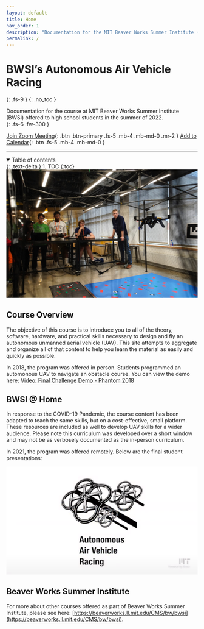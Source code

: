 ```yaml
---
layout: default
title: Home
nav_order: 1
description: "Documentation for the MIT Beaver Works Summer Institute (BWSI) Autonomous Air Vehicle Racing Course."
permalink: /
---
```


# BWSI’s Autonomous Air Vehicle Racing
{: .fs-9 }
{: .no_toc }

Documentation for the course at MIT Beaver Works Summer Institute (BWSI) offered to high school students in the summer of 2022.<br>
{: .fs-6 .fw-300 }

[Join Zoom Meeting](){: .btn .btn-primary .fs-5 .mb-4 .mb-md-0 .mr-2 } [Add to Calendar](){: .btn .fs-5 .mb-4 .mb-md-0 }

---

<details open markdown="block">
  <summary>
    Table of contents
  </summary>
  {: .text-delta }
1. TOC
{:toc}
</details>

<div align="center"> 
    <img src="/assets/images/cover_photo.jpg" alt="Cover Photo" width="560" />
</div>

## Course Overview

The objective of this course is to introduce you to all of the theory, software, hardware, and practical skills necessary to design and fly an autonomous unmanned aerial vehicle (UAV). This site attempts to aggregate and organize all of that content to help you learn the material as easily and quickly as possible.

In 2018, the program was offered in person. Students programmed an automonous UAV to navigate an obstacle course. You can view the demo here: [Video: Final Challenge Demo - Phantom 2018](https://drive.google.com/open?id=1HsiDlrG2ZOzvFGZi6J3fCFllCGCw0ZoB)

## BWSI @ Home

In response to the COVID-19 Pandemic, the course content has been adapted to teach the same skills, but on a cost-effective, small platform. These resources are included as well to develop UAV skills for a wider audience. Please note this curriculum was developed over a short window and may not be as verbosely documented as the in-person curriculum.

In 2021, the program was offered remotely. Below are the final student presentations:

<div align="center"> 
  <a href="https://youtu.be/Z96mSpiJN-I" target="_blank" rel="noopener noreferrer" style= "text-decoration: none;">
    <img src="/assets/images/bwsi_virtual.png" alt="Cover Photo" width="560"/>
  </a> 
</div>

## Beaver Works Summer Institute

For more about other courses offered as part of Beaver Works Summer Institute, please see here: [https://beaverworks.ll.mit.edu/CMS/bw/bwsi](https://beaverworks.ll.mit.edu/CMS/bw/bwsi).